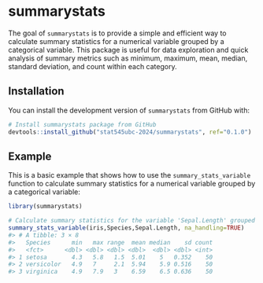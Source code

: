 
<!-- README.md is generated from README.Rmd. Please edit that file -->

# summarystats

<!-- badges: start -->
<!-- badges: end -->

The goal of `summarystats` is to provide a simple and efficient way to
calculate summary statistics for a numerical variable grouped by a
categorical variable. This package is useful for data exploration and
quick analysis of summary metrics such as minimum, maximum, mean,
median, standard deviation, and count within each category.

## Installation

You can install the development version of `summarystats` from GitHub
with:

``` r
# Install summarystats package from GitHub
devtools::install_github("stat545ubc-2024/summarystats", ref="0.1.0")
```

## Example

This is a basic example that shows how to use the
`summary_stats_variable` function to calculate summary statistics for a
numerical variable grouped by a categorical variable:

``` r
library(summarystats)

# Calculate summary statistics for the variable 'Sepal.Length' grouped by 'Species' from the iris dataset
summary_stats_variable(iris,Species,Sepal.Length, na_handling=TRUE)
#> # A tibble: 3 × 8
#>   Species      min   max range  mean median    sd count
#>   <fct>      <dbl> <dbl> <dbl> <dbl>  <dbl> <dbl> <int>
#> 1 setosa       4.3   5.8   1.5  5.01    5   0.352    50
#> 2 versicolor   4.9   7     2.1  5.94    5.9 0.516    50
#> 3 virginica    4.9   7.9   3    6.59    6.5 0.636    50
```
